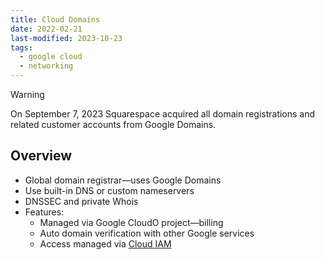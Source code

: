 ```yaml
---
title: Cloud Domains
date: 2022-02-21
last-modified: 2023-10-23
tags:
  - google cloud
  - networking
---
```


> [!warning]
> On September 7, 2023 Squarespace acquired all domain registrations and related customer accounts from Google Domains.

## Overview

- Global domain registrar—uses Google Domains
- Use built-in DNS or custom nameservers
- DNSSEC and private Whois
- Features:
	- Managed via Google CloudO project—billing
	- Auto domain verification with other Google services
	- Access managed via [Cloud IAM](notes/Cloud%20IAM.md)
